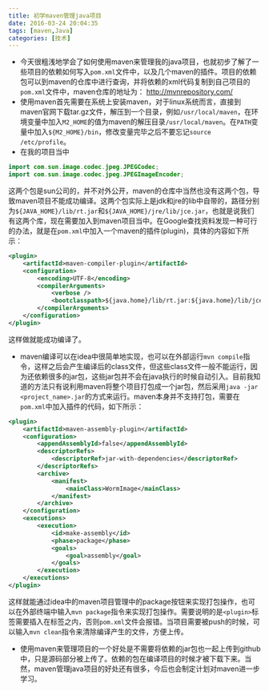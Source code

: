 ```yaml
---
title: 初学maven管理java项目
date: 2016-03-24 20:04:35
tags: [maven,Java]
categories: [技术]
---
```


* 今天很粗浅地学会了如何使用maven来管理我的java项目，也就初步了解了一些项目的依赖如何写入`pom.xml`文件中，以及几个maven的插件。项目的依赖包可以到maven的仓库中进行查询，并将依赖的xml代码复制到自己项目的`pom.xml`文件中，maven仓库的地址为：
http://mvnrepository.com/
* 使用maven首先需要在系统上安装maven，对于linux系统而言，直接到maven官网下载tar.gz文件，解压到一个目录，例如`/usr/local/maven`，在环境变量中加入`M2_HOME`的值为maven的解压目录`/usr/local/maven`。在`PATH`变量中加入`${M2_HOME}/bin`，修改变量完毕之后不要忘记`source /etc/profile`。
* 在我的项目当中

```java
import com.sun.image.codec.jpeg.JPEGCodec;
import com.sun.image.codec.jpeg.JPEGImageEncoder;
```
这两个包是sun公司的，并不对外公开，maven的仓库中当然也没有这两个包，导致maven项目不能成功编译。这两个包实际上是jdk和jre的lib中自带的，路径分别为`${JAVA_HOME}/lib/rt.jar`和`${JAVA_HOME}/jre/lib/jce.jar`，也就是说我们有这两个库，现在需要加入到maven项目当中。在Google查找资料发现一种可行的办法，就是在`pom.xml`中加入一个maven的插件(plugin)，具体的内容如下所示：

```xml
<plugin>
    <artifactId>maven-compiler-plugin</artifactId>
    <configuration>
        <encoding>UTF-8</encoding>
        <compilerArguments>
            <verbose />
            <bootclasspath>${java.home}/lib/rt.jar:${java.home}/lib/jce.jar</bootclasspath>
        </compilerArguments>
    </configuration>
</plugin>
```
<!--more-->
这样做就能成功编译了。
* maven编译可以在idea中很简单地实现，也可以在外部运行`mvn compile`指令，这样之后会产生编译后的class文件，但这些class文件一般不能运行，因为还依赖很多的jar包，这些jar包并不会在java执行的时候自动引入。目前我知道的方法只有说利用maven将整个项目打包成一个jar包，然后采用`java -jar <project_name>.jar`的方式来运行。maven本身并不支持打包，需要在`pom.xml`中加入插件的代码，如下所示：

```xml
<plugin>
    <artifactId>maven-assembly-plugin</artifactId>
    <configuration>
        <appendAssemblyId>false</appendAssemblyId>
        <descriptorRefs>
            <descriptorRef>jar-with-dependencies</descriptorRef>
        </descriptorRefs>
        <archive>
            <manifest>
                <mainClass>WormImage</mainClass>
            </manifest>
        </archive>
    </configuration>
    <executions>
        <execution>
            <id>make-assembly</id>
            <phase>package</phase>
            <goals>
                <goal>assembly</goal>
            </goals>
        </execution>
    </executions>
</plugin>
```
这样就能通过idea中的maven项目管理中的package按钮来实现打包操作，也可以在外部终端中输入`mvn package`指令来实现打包操作。需要说明的是`<plugin>`标签需要插入在<build><plugins></plugins></build>标签之内，否则`pom.xml`文件会报错。当项目需要被push的时候，可以输入`mvn clean`指令来清除编译产生的文件，方便上传。
* 使用maven来管理项目的一个好处是不需要将依赖的jar包也一起上传到github中，只是源码部分被上传了。依赖的包在编译项目的时候才被下载下来。当然，maven管理java项目的好处还有很多，今后也会制定计划对maven进一步学习。
